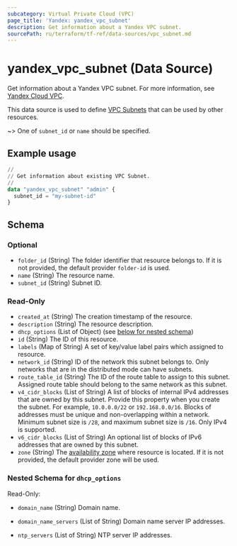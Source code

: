 ```yaml
---
subcategory: Virtual Private Cloud (VPC)
page_title: 'Yandex: yandex_vpc_subnet'
description: Get information about a Yandex VPC subnet.
sourcePath: ru/terraform/tf-ref/data-sources/vpc_subnet.md
---
```


# yandex_vpc_subnet (Data Source)

Get information about a Yandex VPC subnet. For more information, see [Yandex Cloud VPC](https://yandex.cloud/docs/vpc/concepts/index).

This data source is used to define [VPC Subnets](https://yandex.cloud/docs/vpc/concepts/network#subnet) that can be used by other resources.

~> One of `subnet_id` or `name` should be specified.

## Example usage

```terraform
//
// Get information about existing VPC Subnet.
//
data "yandex_vpc_subnet" "admin" {
  subnet_id = "my-subnet-id"
}
```

<!-- schema generated by tfplugindocs -->
## Schema

### Optional

- `folder_id` (String) The folder identifier that resource belongs to. If it is not provided, the default provider `folder-id` is used.
- `name` (String) The resource name.
- `subnet_id` (String) Subnet ID.

### Read-Only

- `created_at` (String) The creation timestamp of the resource.
- `description` (String) The resource description.
- `dhcp_options` (List of Object) (see [below for nested schema](#nestedatt--dhcp_options))
- `id` (String) The ID of this resource.
- `labels` (Map of String) A set of key/value label pairs which assigned to resource.
- `network_id` (String) ID of the network this subnet belongs to. Only networks that are in the distributed mode can have subnets.
- `route_table_id` (String) The ID of the route table to assign to this subnet. Assigned route table should belong to the same network as this subnet.
- `v4_cidr_blocks` (List of String) A list of blocks of internal IPv4 addresses that are owned by this subnet. Provide this property when you create the subnet. For example, `10.0.0.0/22` or `192.168.0.0/16`. Blocks of addresses must be unique and non-overlapping within a network. Minimum subnet size is `/28`, and maximum subnet size is `/16`. Only IPv4 is supported.
- `v6_cidr_blocks` (List of String) An optional list of blocks of IPv6 addresses that are owned by this subnet.
- `zone` (String) The [availability zone](https://yandex.cloud/docs/overview/concepts/geo-scope) where resource is located. If it is not provided, the default provider zone will be used.

<a id="nestedatt--dhcp_options"></a>
### Nested Schema for `dhcp_options`

Read-Only:

- `domain_name` (String) Domain name.

- `domain_name_servers` (List of String) Domain name server IP addresses.

- `ntp_servers` (List of String) NTP server IP addresses.


